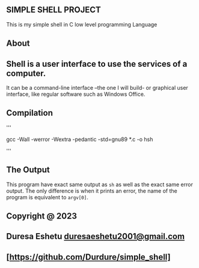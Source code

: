## SIMPLE SHELL PROJECT

This is my simple shell in C low level programming Language

## About 

## Shell is a user interface to use the services of a computer. 
It can be a command-line interface –the one I will build- or graphical user interface, like regular software such as Windows Office.

## Compilation 

'''

gcc -Wall -werror -Wextra -pedantic -std=gnu89 *.c -o hsh

'''

## The Output

This program have exact same output as `sh` as well as the exact same error output. The only difference is when it prints an error, the name of the program is equivalent to `argv[0]`.




## Copyright @ 2023
## Duresa Eshetu <duresaeshetu2001@gmail.com>
##               [https://github.com/Durdure/simple_shell]
